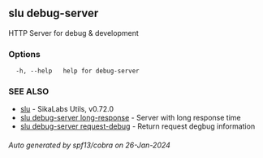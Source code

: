 ## slu debug-server

HTTP Server for debug & development

### Options

```
  -h, --help   help for debug-server
```

### SEE ALSO

* [slu](slu.md)	 - SikaLabs Utils, v0.72.0
* [slu debug-server long-response](slu_debug-server_long-response.md)	 - Server with long response time
* [slu debug-server request-debug](slu_debug-server_request-debug.md)	 - Return request degbug information

###### Auto generated by spf13/cobra on 26-Jan-2024
